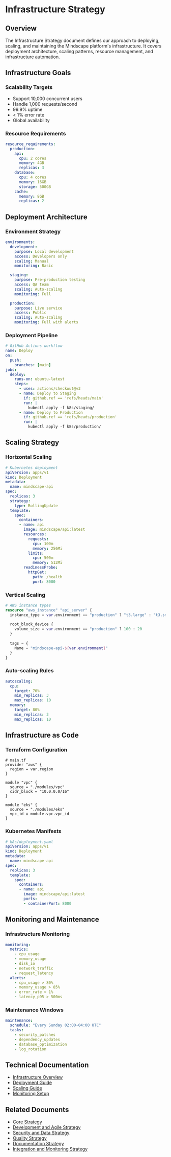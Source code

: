 # Infrastructure Strategy

## Overview

The Infrastructure Strategy document defines our approach to deploying, scaling, and maintaining the Mindscape platform's infrastructure. It covers deployment architecture, scaling patterns, resource management, and infrastructure automation.

## Infrastructure Goals

### Scalability Targets
- Support 10,000 concurrent users
- Handle 1,000 requests/second
- 99.9% uptime
- < 1% error rate
- Global availability

### Resource Requirements
```yaml
resource_requirements:
  production:
    api:
      cpu: 2 cores
      memory: 4GB
      replicas: 3
    database:
      cpu: 4 cores
      memory: 16GB
      storage: 500GB
    cache:
      memory: 8GB
      replicas: 2
```

## Deployment Architecture

### Environment Strategy
```yaml
environments:
  development:
    purpose: Local development
    access: Developers only
    scaling: Manual
    monitoring: Basic

  staging:
    purpose: Pre-production testing
    access: QA team
    scaling: Auto-scaling
    monitoring: Full

  production:
    purpose: Live service
    access: Public
    scaling: Auto-scaling
    monitoring: Full with alerts
```

### Deployment Pipeline
```yaml
# GitHub Actions workflow
name: Deploy
on:
  push:
    branches: [main]
jobs:
  deploy:
    runs-on: ubuntu-latest
    steps:
      - uses: actions/checkout@v3
      - name: Deploy to Staging
        if: github.ref == 'refs/heads/main'
        run: |
          kubectl apply -f k8s/staging/
      - name: Deploy to Production
        if: github.ref == 'refs/heads/production'
        run: |
          kubectl apply -f k8s/production/
```

## Scaling Strategy

### Horizontal Scaling
```yaml
# Kubernetes deployment
apiVersion: apps/v1
kind: Deployment
metadata:
  name: mindscape-api
spec:
  replicas: 3
  strategy:
    type: RollingUpdate
  template:
    spec:
      containers:
      - name: api
        image: mindscape/api:latest
        resources:
          requests:
            cpu: 100m
            memory: 256Mi
          limits:
            cpu: 500m
            memory: 512Mi
        readinessProbe:
          httpGet:
            path: /health
            port: 8000
```

### Vertical Scaling
```terraform
# AWS instance types
resource "aws_instance" "api_server" {
  instance_type = var.environment == "production" ? "t3.large" : "t3.small"
  
  root_block_device {
    volume_size = var.environment == "production" ? 100 : 20
  }
  
  tags = {
    Name = "mindscape-api-${var.environment}"
  }
}
```

### Auto-scaling Rules
```yaml
autoscaling:
  cpu:
    target: 70%
    min_replicas: 3
    max_replicas: 10
  memory:
    target: 80%
    min_replicas: 3
    max_replicas: 10
```

## Infrastructure as Code

### Terraform Configuration
```hcl
# main.tf
provider "aws" {
  region = var.region
}

module "vpc" {
  source = "./modules/vpc"
  cidr_block = "10.0.0.0/16"
}

module "eks" {
  source = "./modules/eks"
  vpc_id = module.vpc.vpc_id
}
```

### Kubernetes Manifests
```yaml
# k8s/deployment.yaml
apiVersion: apps/v1
kind: Deployment
metadata:
  name: mindscape-api
spec:
  replicas: 3
  template:
    spec:
      containers:
      - name: api
        image: mindscape/api:latest
        ports:
        - containerPort: 8000
```

## Monitoring and Maintenance

### Infrastructure Monitoring
```yaml
monitoring:
  metrics:
    - cpu_usage
    - memory_usage
    - disk_io
    - network_traffic
    - request_latency
  alerts:
    - cpu_usage > 80%
    - memory_usage > 85%
    - error_rate > 1%
    - latency_p95 > 500ms
```

### Maintenance Windows
```yaml
maintenance:
  schedule: "Every Sunday 02:00-04:00 UTC"
  tasks:
    - security_patches
    - dependency_updates
    - database_optimization
    - log_rotation
```

## Technical Documentation

- [Infrastructure Overview](../technical/infrastructure/INFRASTRUCTURE_OVERVIEW)
- [Deployment Guide](../technical/deployment/DEPLOYMENT_GUIDE)
- [Scaling Guide](../technical/scaling/SCALING_GUIDE)
- [Monitoring Setup](../technical/monitoring/MONITORING_SETUP)

## Related Documents

- [Core Strategy](CORE_STRATEGY)
- [Development and Agile Strategy](DEVELOPMENT_AND_AGILE_STRATEGY)
- [Security and Data Strategy](SECURITY_AND_DATA_STRATEGY)
- [Quality Strategy](QUALITY_STRATEGY)
- [Documentation Strategy](DOCUMENTATION_STRATEGY)
- [Integration and Monitoring Strategy](INTEGRATION_AND_MONITORING_STRATEGY) 